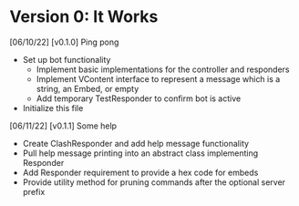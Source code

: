 # Version 0: It Works

[06/10/22] [v0.1.0] Ping pong
* Set up bot functionality
  * Implement basic implementations for the controller and responders
  * Implement VContent interface to represent a message which is a string, an Embed, or empty
  * Add temporary TestResponder to confirm bot is active
* Initialize this file

[06/11/22] [v0.1.1] Some help
* Create ClashResponder and add help message functionality
* Pull help message printing into an abstract class implementing Responder
* Add Responder requirement to provide a hex code for embeds
* Provide utility method for pruning commands after the optional server prefix